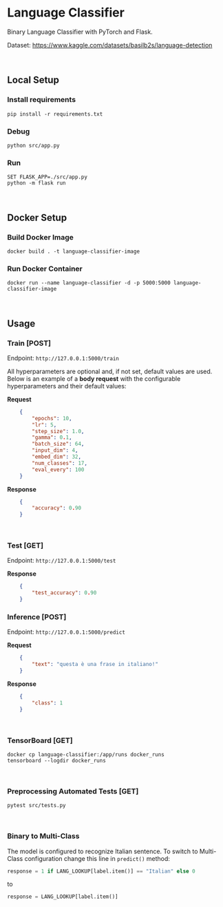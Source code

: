 # Language Classifier

Binary Language Classifier with PyTorch and Flask.

Dataset: https://www.kaggle.com/datasets/basilb2s/language-detection

<br />

## Local Setup

### Install requirements
    pip install -r requirements.txt

### Debug
    python src/app.py

### Run
    SET FLASK_APP=./src/app.py 
    python -m flask run

<br />

## Docker Setup

### Build Docker Image
    docker build . -t language-classifier-image

### Run Docker Container
    docker run --name language-classifier -d -p 5000:5000 language-classifier-image

<br />

## **Usage**

### **Train** [POST]
Endpoint: `http://127.0.0.1:5000/train`

All hyperparameters are optional and, if not set, default values are used. Below is an example of a **body request** with the configurable hyperparameters and their default values:

**Request**
```json 
    {
        "epochs": 10,
        "lr": 5, 
        "step_size": 1.0,
        "gamma": 0.1,
        "batch_size": 64,
        "input_dim": 4,
        "embed_dim": 32,
        "num_classes": 17,
        "eval_every": 100
    }
```
**Response**
```json 
    {
        "accuracy": 0.90
    }
```

<br />

### **Test** [GET]
Endpoint: `http://127.0.0.1:5000/test`

**Response**
```json 
    {
        "test_accuracy": 0.90
    }
```

### **Inference** [POST]
Endpoint: `http://127.0.0.1:5000/predict`

**Request**
```json 
    {
        "text": "questa è una frase in italiano!"
    }
```
**Response**
```json 
    {
        "class": 1
    }
```

<br />

### **TensorBoard** [GET]

    docker cp language-classifier:/app/runs docker_runs
    tensorboard --logdir docker_runs

<br />

### **Preprocessing Automated Tests** [GET]

    pytest src/tests.py

<br />

### **Binary to Multi-Class**
The model is configured to recognize Italian sentence. To switch to Multi-Class configuration change this line in `predict()` method:
```python
response = 1 if LANG_LOOKUP[label.item()] == "Italian" else 0
```
to
```python
response = LANG_LOOKUP[label.item()]
```